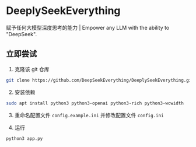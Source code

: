 # DeeplySeekEverything

赋予任何大模型深度思考的能力 | Empower any LLM with the ability to "DeepSeek". 

## 立即尝试

1. 克隆该 git 仓库

```sh
git clone https://github.com/DeepSeekEverything/DeeplySeekEverything.git
```

2. 安装依赖

```sh
sudo apt install python3 python3-openai python3-rich python3-wcwidth
```

3. 重命名配置文件 `config.example.ini` 并修改配置文件 `config.ini`

4. 运行

```sh
python3 app.py
```

